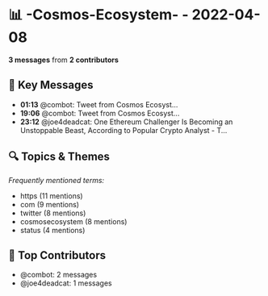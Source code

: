 # 📊 -Cosmos-Ecosystem- - 2022-04-08
**3 messages** from **2 contributors**

## 💬 Key Messages
- **01:13** @combot: [‌‌‌‌‎⁠](https://twitter.com/CosmosEcosystem/status/1512237216701067285)Tweet from Cosmos Ecosyst...
- **19:06** @combot: [‌‌‌‌‎⁠](https://twitter.com/CosmosEcosystem/status/1512507183568674831)Tweet from Cosmos Ecosyst...
- **23:12** @joe4deadcat: One Ethereum Challenger Is Becoming an Unstoppable Beast, According to Popular Crypto Analyst - T...

## 🔍 Topics & Themes
*Frequently mentioned terms:*
- https (11 mentions)
- com (9 mentions)
- twitter (8 mentions)
- cosmosecosystem (8 mentions)
- status (4 mentions)

## 👥 Top Contributors
- @combot: 2 messages
- @joe4deadcat: 1 messages